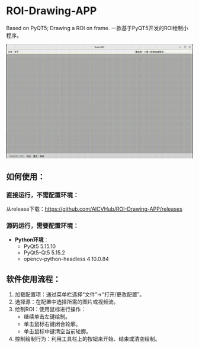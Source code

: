 # ROI-Drawing-APP
Based on PyQT5; Drawing a ROI on frame. 一款基于PyQT5开发的ROI绘制小程序。

![](data/draw_roi.gif)

## 如何使用：

### 直接运行，不需配置环境：

从release下载：https://github.com/AICVHub/ROI-Drawing-APP/releases

### 源码运行，需要配置环境：

- **Python环境**：
  - PyQt5                     5.15.10
  - PyQt5-Qt5                 5.15.2
  - opencv-python-headless    4.10.0.84

## 软件使用流程：

1. 加载配置项：通过菜单栏选择“文件”->“打开/更改配置”。 
2. 选择源：在配置中选择所需的图片或视频流。 
3. 绘制ROI：使用鼠标进行操作： 
   - 继续单击左键绘制。 
   - 单击鼠标右键闭合轮廓。 
   - 单击鼠标中键清空当前轮廓。 
4. 控制绘制行为：利用工具栏上的按钮来开始、结束或清空绘制。 
